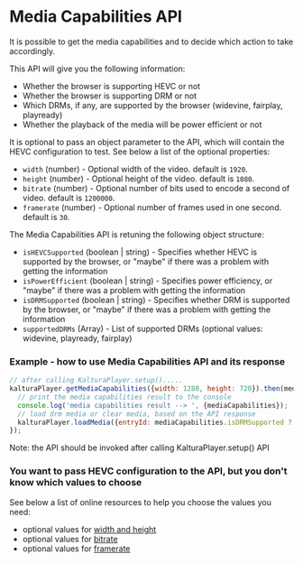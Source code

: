 # Media Capabilities API

It is possible to get the media capabilities and to decide which action to take accordingly.

This API will give you the following information:

- Whether the browser is supporting HEVC or not
- Whether the browser is supporting DRM or not
- Which DRMs, if any, are supported by the browser (widevine, fairplay, playready)
- Whether the playback of the media will be power efficient or not

It is optional to pass an object parameter to the API, which will contain the HEVC configuration to test.
See below a list of the optional properties:

- `width` (number) - Optional width of the video. default is `1920`.
- `height` (number) - Optional height of the video. default is `1080`.
- `bitrate` (number) - Optional number of bits used to encode a second of video. default is `1200000`.
- `framerate` (number) - Optional number of frames used in one second. default is `30`.

The Media Capabilities API is retuning the following object structure:

- `isHEVCSupported` (boolean | string) - Specifies whether HEVC is supported by the browser, or "maybe" if there was a problem with getting the information
- `isPowerEfficient` (boolean | string) - Specifies power efficiency, or "maybe" if there was a problem with getting the information
- `isDRMSupported` (boolean | string) - Specifies whether DRM is supported by the browser, or "maybe" if there was a problem with getting the information
- `supportedDRMs` (Array) - List of supported DRMs (optional values: widevine, playready, fairplay)

### Example - how to use Media Capabilities API and its response

```js
// after calling KalturaPlayer.setup().....
kalturaPlayer.getMediaCapabilities({width: 1280, height: 720}).then(mediaCapabilities => {
  // print the media capabilities result to the console
  console.log('media capabilities result --> ', {mediaCapabilities});
  // load drm media or clear media, based on the API response
  kalturaPlayer.loadMedia({entryId: mediaCapabilities.isDRMSupported ? DRM_ENTRY_ID : CLEAR_ENTRY_ID});
});
```

Note: the API should be invoked after calling KalturaPlayer.setup() API

### You want to pass HEVC configuration to the API, but you don't know which values to choose

See below a list of online resources to help you choose the values you need:

- optional values for [width and height][1]
- optional values for [bitrate][2]
- optional values for [framerate][3]

[1]: https://support.google.com/youtube/answer/6375112
[2]: https://support.google.com/youtube/answer/1722171?hl=en#zippy=%2Cbitrate
[3]: https://support.google.com/youtube/answer/1722171?hl=en#zippy=%2Cframe-rate
